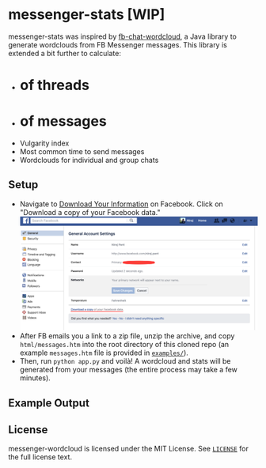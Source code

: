 # messenger-stats [WIP]
messenger-stats was inspired by [fb-chat-wordcloud](https://github.com/jpnelson/fb-chat-wordcloud), a Java library to generate wordclouds from FB Messenger messages. This library is extended a bit further to calculate:
 - # of threads
 - # of messages
 - Vulgarity index 
 - Most common time to send messages
 - Wordclouds for individual and group chats

## Setup
 - Navigate to [Download Your Information](https://www.facebook.com/dyi) on Facebook. Click on "Download a copy of your Facebook data."
![Facebook DYI Screenshot](screenshots/dyi.png)
 - After FB emails you a link to a zip file, unzip the archive, and copy `html/messages.htm` into the root directory of this cloned repo (an example `messages.htm` file is provided in [`examples/`](examples/)).
 - Then, run `python app.py` and voilà! A wordcloud and stats will be generated from your messages (the entire process may take a few minutes).

## Example Output


## License
messenger-wordcloud is licensed under the MIT License. See [`LICENSE`](LICENSE) for the full
license text.
